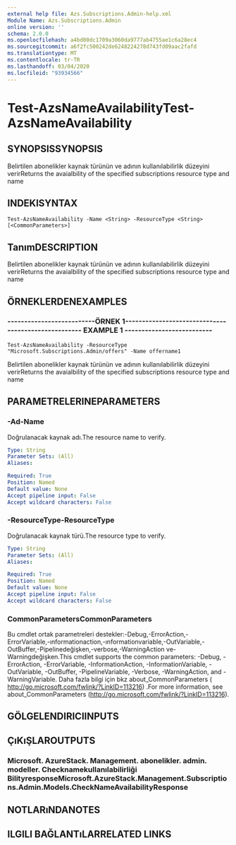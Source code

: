 ```yaml
---
external help file: Azs.Subscriptions.Admin-help.xml
Module Name: Azs.Subscriptions.Admin
online version: ''
schema: 2.0.0
ms.openlocfilehash: a4bd00dc1709a3060da9777ab4755ae1c6a28ec4
ms.sourcegitcommit: a6f2fc500242de6248224278d743fd09aac2fafd
ms.translationtype: MT
ms.contentlocale: tr-TR
ms.lasthandoff: 03/04/2020
ms.locfileid: "93934566"
---
```

# <span data-ttu-id="73f88-101">Test-AzsNameAvailability</span><span class="sxs-lookup"><span data-stu-id="73f88-101">Test-AzsNameAvailability</span></span>

## <span data-ttu-id="73f88-102">SYNOPSIS</span><span class="sxs-lookup"><span data-stu-id="73f88-102">SYNOPSIS</span></span>
<span data-ttu-id="73f88-103">Belirtilen abonelikler kaynak türünün ve adının kullanılabilirlik düzeyini verir</span><span class="sxs-lookup"><span data-stu-id="73f88-103">Returns the avaialbility of the specified subscriptions resource type and name</span></span>

## <span data-ttu-id="73f88-104">INDEKI</span><span class="sxs-lookup"><span data-stu-id="73f88-104">SYNTAX</span></span>

```
Test-AzsNameAvailability -Name <String> -ResourceType <String> [<CommonParameters>]
```

## <span data-ttu-id="73f88-105">Tanım</span><span class="sxs-lookup"><span data-stu-id="73f88-105">DESCRIPTION</span></span>
<span data-ttu-id="73f88-106">Belirtilen abonelikler kaynak türünün ve adının kullanılabilirlik düzeyini verir</span><span class="sxs-lookup"><span data-stu-id="73f88-106">Returns the avaialbility of the specified subscriptions resource type and name</span></span>

## <span data-ttu-id="73f88-107">ÖRNEKLERDEN</span><span class="sxs-lookup"><span data-stu-id="73f88-107">EXAMPLES</span></span>

### <span data-ttu-id="73f88-108">--------------------------ÖRNEK 1--------------------------</span><span class="sxs-lookup"><span data-stu-id="73f88-108">-------------------------- EXAMPLE 1 --------------------------</span></span>
```
Test-AzsNameAvailability -ResourceType "Microsoft.Subscriptions.Admin/offers" -Name offername1
```

<span data-ttu-id="73f88-109">Belirtilen abonelikler kaynak türünün ve adının kullanılabilirlik düzeyini verir</span><span class="sxs-lookup"><span data-stu-id="73f88-109">Returns the avaialbility of the specified subscriptions resource type and name</span></span>

## <span data-ttu-id="73f88-110">PARAMETRELERINE</span><span class="sxs-lookup"><span data-stu-id="73f88-110">PARAMETERS</span></span>

### <span data-ttu-id="73f88-111">-Ad</span><span class="sxs-lookup"><span data-stu-id="73f88-111">-Name</span></span>
<span data-ttu-id="73f88-112">Doğrulanacak kaynak adı.</span><span class="sxs-lookup"><span data-stu-id="73f88-112">The resource name to verify.</span></span>

```yaml
Type: String
Parameter Sets: (All)
Aliases: 

Required: True
Position: Named
Default value: None
Accept pipeline input: False
Accept wildcard characters: False
```

### <span data-ttu-id="73f88-113">-ResourceType</span><span class="sxs-lookup"><span data-stu-id="73f88-113">-ResourceType</span></span>
<span data-ttu-id="73f88-114">Doğrulanacak kaynak türü.</span><span class="sxs-lookup"><span data-stu-id="73f88-114">The resource type to verify.</span></span>

```yaml
Type: String
Parameter Sets: (All)
Aliases: 

Required: True
Position: Named
Default value: None
Accept pipeline input: False
Accept wildcard characters: False
```

### <span data-ttu-id="73f88-115">CommonParameters</span><span class="sxs-lookup"><span data-stu-id="73f88-115">CommonParameters</span></span>
<span data-ttu-id="73f88-116">Bu cmdlet ortak parametreleri destekler:-Debug,-ErrorAction,-ErrorVariable,-ınformationaction,-ınformationvariable,-OutVariable,-OutBuffer,-Pipelinedeğişken,-verbose,-WarningAction ve-Warningdeğişken.</span><span class="sxs-lookup"><span data-stu-id="73f88-116">This cmdlet supports the common parameters: -Debug, -ErrorAction, -ErrorVariable, -InformationAction, -InformationVariable, -OutVariable, -OutBuffer, -PipelineVariable, -Verbose, -WarningAction, and -WarningVariable.</span></span> <span data-ttu-id="73f88-117">Daha fazla bilgi için bkz about_CommonParameters ( http://go.microsoft.com/fwlink/?LinkID=113216) .</span><span class="sxs-lookup"><span data-stu-id="73f88-117">For more information, see about_CommonParameters (http://go.microsoft.com/fwlink/?LinkID=113216).</span></span>

## <span data-ttu-id="73f88-118">GÖLGELENDIRICI</span><span class="sxs-lookup"><span data-stu-id="73f88-118">INPUTS</span></span>

## <span data-ttu-id="73f88-119">ÇıKıŞLAR</span><span class="sxs-lookup"><span data-stu-id="73f88-119">OUTPUTS</span></span>

### <span data-ttu-id="73f88-120">Microsoft. AzureStack. Management. abonelikler. admin. modeller. Checknamekullanılabilirliği Bilityresponse</span><span class="sxs-lookup"><span data-stu-id="73f88-120">Microsoft.AzureStack.Management.Subscriptions.Admin.Models.CheckNameAvailabilityResponse</span></span>

## <span data-ttu-id="73f88-121">NOTLARıNDA</span><span class="sxs-lookup"><span data-stu-id="73f88-121">NOTES</span></span>

## <span data-ttu-id="73f88-122">ILGILI BAĞLANTıLAR</span><span class="sxs-lookup"><span data-stu-id="73f88-122">RELATED LINKS</span></span>

